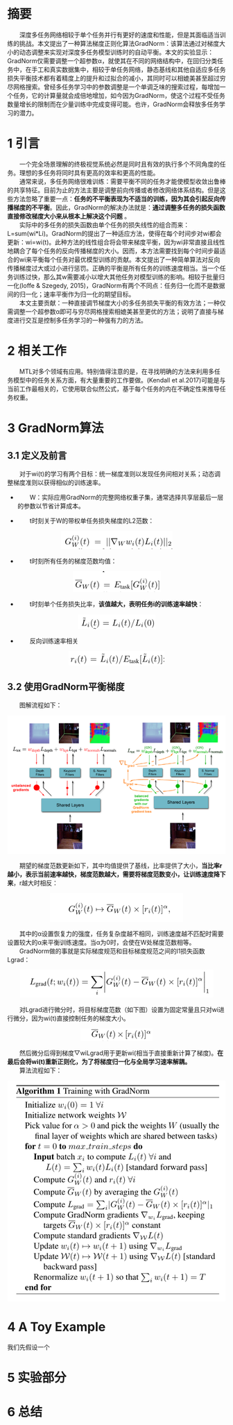 # 摘要  
&emsp;&emsp;深度多任务网络相较于单个任务并行有更好的速度和性能，但是其面临适当训练的挑战。本文提出了一种算法梯度正则化算法GradNorm：该算法通过对梯度大小的动态调整来实现对深度多任务模型训练时的自动平衡。本文的实验显示：GradNorm仅需要调整一个超参数α，就使其在不同的网络结构中，在回归分类任务中，在手工和真实数据集中，相较于单任务网络，静态基线和其他自适应多任务损失平衡技术都有着精度上的提升和过拟合的减小，其同时可以相媲美甚至超过穷尽网格搜索。曾经多任务学习中的参数调整是一个单调乏味的搜索过程，每增加一个任务，它的计算量就会成倍地增加，如今因为GradNorm，使这个过程不受任务数量增长的限制而在少量训练中完成变得可能。也许，GradNorm会释放多任务学习的潜力。  
# 1 引言  
&emsp;&emsp;一个完全场景理解的终极视觉系统必然是同时且有效的执行多个不同角度的任务。理想的多任务将同时具有更高的效率和更高的性能。  
&emsp;&emsp;通常来说，多任务网络很难训练：需要平衡不同的任务才能使模型收敛出鲁棒的共享特征。目前为止的方法主要是调整前向传播或者修改网络体系结构。但是这些方法忽略了重要一点：**任务的不平衡表现为不适当的训练，因为其会引起反向传播梯度的不平衡**。因此，GradNorm的解决办法就是：**通过调整多任务的损失函数直接修改梯度大小来从根本上解决这个问题** 。  
&emsp;&emsp;实际中的多任务的损失函数由单个任务的损失线性的组合而来：L=sum(wi*Li)。GradNorm的提出了一种适应方法，使得在每个时间步对wi都会更新：wi=wi(t)。此种方法的线性组合将会带来梯度平衡，因为wi非常直接且线性地耦合了每个任务的反向传播梯度的大小。因而，本方法需要找到每个时间步最适合的wi来平衡每个任务对最优模型训练的贡献。本文提出了一种简单算法对反向传播梯度过大或过小进行惩罚。正确的平衡是所有任务的训练速度相当。当一个任务训练过快，那么其w需要减小以增大其他任务对模型训练的影响。相较于批量归一化(Ioffe & Szegedy, 2015)，GradNorm有两个不同点：任务归一化而不是数据间的归一化；速率平衡作为归一化的期望目标。  
&emsp;&emsp;本文主要贡献：一种直接调节梯度大小的多任务损失平衡的有效方法；一种仅需调整一个超参数α即可与穷尽网格搜索相媲美甚至更优的方法；说明了直接与梯度进行交互是控制多任务学习的一种强有力的方法。  
# 2 相关工作  
&emsp;&emsp;MTL对多个领域有应用。特别值得注意的是，在寻找明确的方法来利用多任务模型中的任务关系方面，有大量重要的工作要做。(Kendall et al.2017)可能是与当前工作最相关的，它使用联合似然公式，基于每个任务的内在不确定性来推导任务权重。  
# 3 GradNorm算法  
## 3.1 定义及前言  
&emsp;&emsp;对于wi(t)的学习有两个目标：统一梯度准则以发现任务间相对关系；动态调整梯度准则以获得相似的训练速率。  

- &emsp;&emsp;W：实际应用GradNorm的完整网络权重子集，通常选择共享层最后一层的参数以节省计算成本。  

- &emsp;&emsp;t时刻关于W的带权单任务损失梯度的L2范数：  
<div align=center><img src="./pictures/Gradient_Normalization_for_Adaptive_Loss_Balancing_in_Deep_Multitask_Networks/grad_l2_norm.png"/></div>  

- &emsp;&emsp;t时刻所有任务的梯度范数均值：  
<div align=center><img src="./pictures/Gradient_Normalization_for_Adaptive_Loss_Balancing_in_Deep_Multitask_Networks/avg_grad_l2_norm.png"/></div>  

- &emsp;&emsp;t时刻单个任务损失比率，**该值越大，表明任务i的训练速率越快**：  
<div align=center><img src="./pictures/Gradient_Normalization_for_Adaptive_Loss_Balancing_in_Deep_Multitask_Networks/loss_ratio.png"/></div>  

- &emsp;&emsp;反向训练速率相关  
<div align=center><img src="./pictures/Gradient_Normalization_for_Adaptive_Loss_Balancing_in_Deep_Multitask_Networks/loss_ratio_avg.png"/></div>  

## 3.2 使用GradNorm平衡梯度  
&emsp;&emsp;图解流程如下：  
<div align=center><img src="./pictures/Gradient_Normalization_for_Adaptive_Loss_Balancing_in_Deep_Multitask_Networks/figure_process.png"/></div>  

&emsp;&emsp;期望的梯度范数更新如下，其中均值提供了基线，比率提供了大小，**当比率r越小，表示当前速率越快，梯度范数越大，需要将梯度范数变小，让训练速度降下来**，r越大时相反：  
<div align=center><img src="./pictures/Gradient_Normalization_for_Adaptive_Loss_Balancing_in_Deep_Multitask_Networks/update_grad_l2_norm.png"/></div>  

&emsp;&emsp;其中的α设置恢复力的强度，任务复杂度越不相同，训练速度越不匹配时需要设置较大的α来平衡训练速度。当α为0时，会使在W处梯度范数相等。  
&emsp;&emsp;GradNorm做的事就是实际梯度规范和目标梯度规范之间的l1损失函数Lgrad：  
<div align=center><img src="./pictures/Gradient_Normalization_for_Adaptive_Loss_Balancing_in_Deep_Multitask_Networks/lgrad.png"/></div>  

&emsp;&emsp;对Lgrad进行微分时，将目标梯度范数（如下图）设置为固定常量且只对wi进行微分，因为wi(t)直接控制任务的梯度大小。  
<div align=center><img src="./pictures/Gradient_Normalization_for_Adaptive_Loss_Balancing_in_Deep_Multitask_Networks/fixed_constant.png"/></div>  

&emsp;&emsp;然后微分后得到梯度▽wiLgrad用于更新wi(相当于直接重新计算了梯度)。**在最后会将wi(t)重新正则化，为了将梯度归一化与全局学习速率解耦。**  
&emsp;&emsp;算法流程如下：  
<div align=center><img src="./pictures/Gradient_Normalization_for_Adaptive_Loss_Balancing_in_Deep_Multitask_Networks/algorithm.png"/></div>  

# 4 A Toy Example  
我们先假设一个
# 5 实验部分  
# 6 总结  
